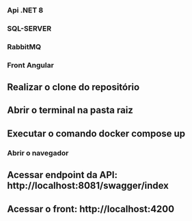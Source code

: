 ### Api .NET 8 ###
### SQL-SERVER ###
### RabbitMQ ###
### Front Angular ###
## Realizar o clone do repositório ##
## Abrir o terminal na pasta raiz ##
## Executar o comando docker compose up ##
### Abrir o navegador ###
## Acessar endpoint da API: http://localhost:8081/swagger/index ##
## Acessar o front: http://localhost:4200 ##
